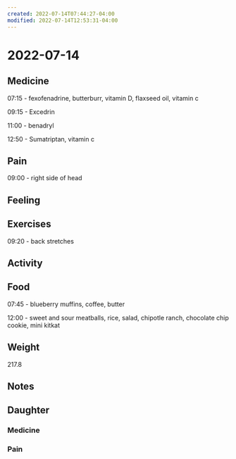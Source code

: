 ```yaml
---
created: 2022-07-14T07:44:27-04:00
modified: 2022-07-14T12:53:31-04:00
---
```


# 2022-07-14

## Medicine

07:15 - fexofenadrine, butterburr, vitamin D, flaxseed oil, vitamin c 

09:15 - Excedrin 

11:00 - benadryl

12:50 - Sumatriptan, vitamin c 

## Pain

09:00 - right side of head


## Feeling


## Exercises

09:20 - back stretches 

## Activity


## Food

07:45 - blueberry muffins, coffee, butter 

12:00 - sweet and sour meatballs, rice, salad, chipotle ranch, chocolate chip cookie, mini kitkat


## Weight

217.8

## Notes


## Daughter


### Medicine


### Pain
